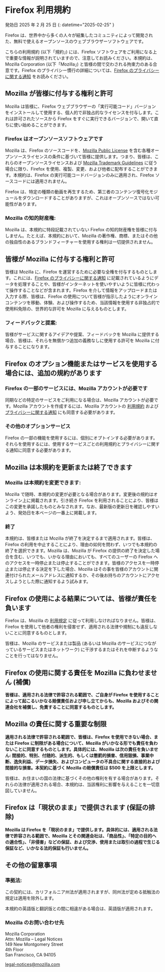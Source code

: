 ﻿# Firefox 利用規約

発効日 2025 年 2 月 25 日
{: datetime="2025-02-25" }

Firefox は、世界中から多くの人々が結集したコミュニティによって開発された、無料で使えるオープンソースのウェブブラウザーソフトウェアです。

こちらの利用規約 (以下「規約」) には、Firefox ソフトウェアをご利用になる上で重要な情報が説明されていますので、注意してお読みください。本規約は、Mozilla Corporation (以下「Mozilla」) と皆様の間で交わされる拘束力のある合意です。Firefox のプライバシー慣行の詳細については、[Firefox のプライバシーに関する通知](https://www.mozilla.org/privacy/firefox/#notice) をお読みください。

## Mozilla が皆様に付与する権利と許可

Mozilla は皆様に、Firefox ウェブブラウザーの「実行可能コード」バージョンをインストールして使用する、個人的で非独占的なライセンスを付与します。これは許可されたソースから Firefox をすぐに実行できるバージョンで、開いて直ちに使い始めることができます。

### Firefox はオープンソースソフトウェアです

Mozilla は、Firefox のソースコードを、[Mozilla Public License](https://www.mozilla.org/MPL/) を含む各種オープンソースライセンスの条件に基づいて皆様に提供します。つまり、皆様は、これらのオープンソースライセンスおよび [Mozilla Trademark Guidelines](https://www.mozilla.org/foundation/trademarks/policy/) に従う場合に限り、Firefox を使用、複製、変更、および他者に配布することができます。本規約は、Firefox の実行可能コードバージョンのみに適用され、Firefox ソースコードには適用されません。

Firefox は、特定の種類の動画を再生するため、第三者のコンテンツ復号化モジュールをダウンロードすることがありますが、これはオープンソースではない可能性があります。

### Mozilla の知的財産権:

Mozilla は、本規約に特段記載されていない Firefox の知的財産権を皆様に付与しません。たとえば、本規約において、Mozilla の著作権、商標、またはその他の独自性のあるブランドフィーチャーを使用する権利は一切提供されません。

## 皆様が Mozilla に付与する権利と許可

皆様は Mozilla に、Firefox を運営するために必要な全権を付与するものとします。これには、[Firefox のプライバシーに関する通知](https://www.mozilla.org/privacy/firefox/#notice) に記載されているようにデータを処理することや、皆様がインターネットを使いやすいように皆様に代わって操作することなどが含まれます。Firefox を介して情報をアップロードまたは入力する際、皆様は、Firefox の使用について皆様が指示したようにオンラインコンテンツを移動、体験、および操作するため、当該情報を使用する非独占的で使用料免除の、世界的な許可を Mozilla に与えるものとします。

### フィードバックと提案:

皆様がサービスに関するアイデアや提案、フィードバックを Mozilla に提供する場合、皆様は、それらを無償かつ追加の義務なしに使用する許可を Mozilla に付与することになります。

## Firefox のオプション機能またはサービスを使用する場合には、追加の規約があります

### Firefox の一部のサービスには、Mozilla アカウントが必要です

同期などの特定のサービスをご利用になる場合は、Mozilla アカウントが必要です。Mozilla アカウントを作成するには、Mozilla アカウントの [利用規約](https://www.mozilla.org/about/legal/terms/services/) および [プライバシーに関する通知](https://www.mozilla.org/privacy/mozilla-accounts/) にも同意する必要があります。

### その他のオプションサービス

Firefox の一部の機能を使用するには、個別にオプトインする必要があります。それらを使用するには、使用するサービスごとの利用規約とプライバシーに関する通知に同意する必要があります。

## Mozilla は本規約を更新または終了できます

### Mozilla は本規約を変更できます:

Mozilla で随時、本規約の変更が必要となる場合があります。変更後の規約はオンライン上に掲載されます。引き続き Firefox を利用されることにより、皆様はこの変更を承諾したものとみなされます。なお、最新版の更新日を確認しやすいよう、発効日を本ページの一番上に掲載します。

### 終了

本規約は、皆様または Mozilla が終了を決定するまで適用されます。皆様は、Firefox の利用を中止することにより、理由の如何を問わず、いつでも本規約の終了を選択できます。Mozilla は、Mozilla が Firefox の提供の終了を決定した場合を含む、いつでも、いかなる理由においても、すべてのユーザーの Firefox へのアクセスを一時停止または停止することができます。皆様のアクセスを一時停止または停止する決定を下した場合、Mozilla はその事を皆様のアカウントに関連付けられたメールアドレスに通知するか、その後お持ちのアカウントにアクセスしようとした際に通知するよう試みます。

## Firefox の使用による結果については、皆様が責任を負います

Firefox は、Mozilla の [利用規定](https://www.mozilla.org/about/legal/acceptable-use/) に従って利用しなければなりません。皆様は、Firefox を使用して他者の権利を侵害せず、適用される法律や規制にも違反しないことに同意するものとします。

皆様は、Mozilla のサービスまたは製品 (あるいは Mozilla のサービスにつながっているサービスまたはネットワーク) に干渉するまたはそれを中断するようなことを行ってはなりません。

## Firefox の使用に関する責任を Mozilla に負わせません (補償)

**皆様は、適用される法律で許容される範囲で、ご自身が Firefox を使用することによって起こるいかなる賠償責任および申し立てからも、Mozilla およびその関連会社を補償し、免責することに同意するものとします。**

## Mozilla の責任に関する重要な制限

**適用される法律で許容される範囲で、皆様は、Firefox を使用できない場合、または Firefox に制限がある場合について、Mozilla がいかなる形でも責任を負わないことに同意するものとします。具体的には、Mozilla は次の責任を負いません: 間接的、特別、付随的、派生的、もしくは懲罰的損害、信用毀損、事業中断、逸失利益、データ損失、およびコンピュータの不具合に関する直接的および間接的な損害。本契約に基づく Mozilla の賠償責任は $500 を上限とします。**

皆様は、お住まいの国の法律に基づくその他の権利を有する場合があります。それらの法律が適用される場合、本規約は、当該権利に影響を与えることを一切意図していません。

## Firefox は「現状のまま」で提供されます (保証の排除)

**Mozilla は Firefox を「現状のまま」で提供します。具体的には、適用される法律で許容される範囲で、Mozilla とその関連会社は、「商品性」、「特定の目的への適合性」、「非侵害」などの保証、および交渉、使用または取引の過程で生じる保証など、いかなる法的保証も行いません。**

## その他の留意事項

### 準拠法:

この契約には、カリフォルニア州法が適用されますが、同州法が定める抵触法の規定は適用を除外します。

本規約の英語版と翻訳版との間に相違がある場合は、英語版が適用されます。

### Mozilla のお問い合わせ先

Mozilla Corporation <br>
Attn: Mozilla – Legal Notices <br>
149 New Montgomery Street <br>
4th Floor <br>
San Francisco, CA 94105

legal-notices@mozilla.com

